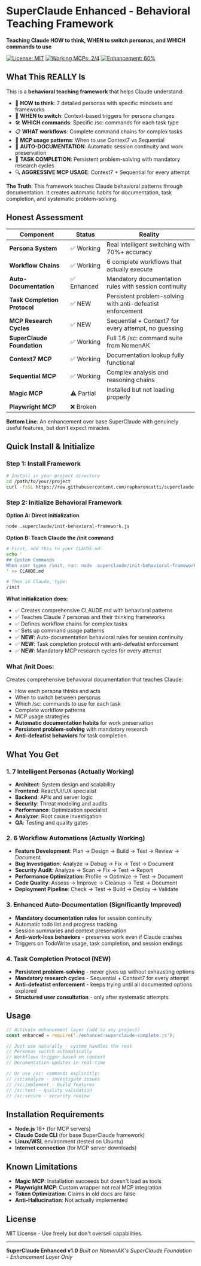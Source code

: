 # SuperClaude Enhanced - Behavioral Teaching Framework

**Teaching Claude HOW to think, WHEN to switch personas, and WHICH commands to use**

[![License: MIT](https://img.shields.io/badge/License-MIT-yellow.svg)](https://opensource.org/licenses/MIT)
[![Working MCPs: 2/4](https://img.shields.io/badge/MCPs-2%2F4%20Working-orange.svg)]()
[![Enhancement: 60%](https://img.shields.io/badge/Enhancement-60%25%20Real-green.svg)]()

## What This REALLY Is

This is a **behavioral teaching framework** that helps Claude understand:

- 🧠 **HOW to think**: 7 detailed personas with specific mindsets and frameworks
- 🔄 **WHEN to switch**: Context-based triggers for persona changes
- 🛠️ **WHICH commands**: Specific /sc: commands for each task type
- 📋 **WHAT workflows**: Complete command chains for complex tasks
- 🔌 **MCP usage patterns**: When to use Context7 vs Sequential
- 📝 **AUTO-DOCUMENTATION**: Automatic session continuity and work preservation
- 🎯 **TASK COMPLETION**: Persistent problem-solving with mandatory research cycles
- 🔍 **AGGRESSIVE MCP USAGE**: Context7 + Sequential for every attempt

**The Truth**: This framework teaches Claude behavioral patterns through documentation. It creates automatic habits for documentation, task completion, and systematic problem-solving.
## Honest Assessment

| Component | Status | Reality |
|-----------|--------|---------|
| **Persona System** | ✅ Working | Real intelligent switching with 70%+ accuracy |
| **Workflow Chains** | ✅ Working | 6 complete workflows that actually execute |
| **Auto-Documentation** | ✅ Enhanced | Mandatory documentation rules with session continuity |
| **Task Completion Protocol** | ✅ NEW | Persistent problem-solving with anti-defeatist enforcement |
| **MCP Research Cycles** | ✅ NEW | Sequential + Context7 for every attempt, no guessing |
| **SuperClaude Foundation** | ✅ Working | Full 16 /sc: command suite from NomenAK |
| **Context7 MCP** | ✅ Working | Documentation lookup fully functional |
| **Sequential MCP** | ✅ Working | Complex analysis and reasoning chains |
| **Magic MCP** | ⚠️ Partial | Installed but not loading properly |
| **Playwright MCP** | ❌ Broken |

**Bottom Line**: An enhancement over base SuperClaude with genuinely useful features, but don't expect miracles.

## Quick Install & Initialize

### Step 1: Install Framework
```bash
# Install in your project directory
cd /path/to/your/project
curl -fsSL https://raw.githubusercontent.com/rapharoncatti/superclaude-autodoc-framework/main/install.sh | bash
```

### Step 2: Initialize Behavioral Framework

**Option A: Direct initialization**
```bash
node .superclaude/init-behavioral-framework.js
```

**Option B: Teach Claude the /init command**
```bash
# First, add this to your CLAUDE.md:
echo '
## Custom Commands
When user types /init, run: node .superclaude/init-behavioral-framework.js
' >> CLAUDE.md

# Then in Claude, type:
/init
```

**What initialization does:**
- ✅ Creates comprehensive CLAUDE.md with behavioral patterns
- ✅ Teaches Claude 7 personas and their thinking frameworks
- ✅ Defines workflow chains for complex tasks
- ✅ Sets up command usage patterns
- ✅ **NEW**: Auto-documentation behavioral rules for session continuity
- ✅ **NEW**: Task completion protocol with anti-defeatist enforcement
- ✅ **NEW**: Mandatory MCP research cycles for every attempt

### What /init Does:
Creates comprehensive behavioral documentation that teaches Claude:
- How each persona thinks and acts
- When to switch between personas
- Which /sc: commands to use for each task
- Complete workflow patterns
- MCP usage strategies
- **Automatic documentation habits** for work preservation
- **Persistent problem-solving** with mandatory research
- **Anti-defeatist behaviors** for task completion

## What You Get

### 1. **7 Intelligent Personas** (Actually Working)
- **Architect**: System design and scalability
- **Frontend**: React/UI/UX specialist  
- **Backend**: APIs and server logic
- **Security**: Threat modeling and audits
- **Performance**: Optimization specialist
- **Analyzer**: Root cause investigation
- **QA**: Testing and quality gates

### 2. **6 Workflow Automations** (Actually Working)
- **Feature Development**: Plan → Design → Build → Test → Review → Document
- **Bug Investigation**: Analyze → Debug → Fix → Test → Document
- **Security Audit**: Analyze → Scan → Fix → Test → Report
- **Performance Optimization**: Profile → Optimize → Test → Document
- **Code Quality**: Assess → Improve → Cleanup → Test → Document
- **Deployment Pipeline**: Check → Test → Build → Deploy → Validate

### 3. **Enhanced Auto-Documentation** (Significantly Improved)
- **Mandatory documentation rules** for session continuity
- Automatic todo list and progress tracking
- Session summaries and context preservation
- **Anti-work-loss behaviors** - preserves work even if Claude crashes
- Triggers on TodoWrite usage, task completion, and session endings

### 4. **Task Completion Protocol** (NEW)
- **Persistent problem-solving** - never gives up without exhausting options
- **Mandatory research cycles** - Sequential + Context7 for every attempt
- **Anti-defeatist enforcement** - keeps trying until all documented options explored
- **Structured user consultation** - only after systematic attempts

## Usage

```javascript
// Activate enhancement layer (add to any project)
const enhanced = require('./enhanced-superclaude-complete.js');

// Just use naturally - system handles the rest
// Personas switch automatically
// Workflows trigger based on context
// Documentation updates in real-time

// Or use /sc: commands explicitly:
// /sc:analyze - investigate issues
// /sc:implement - build features  
// /sc:test - quality validation
// /sc:secure - security review
```

## Installation Requirements

- **Node.js** 18+ (for MCP servers)
- **Claude Code CLI** (for base SuperClaude framework)
- **Linux/WSL** environment (tested on Ubuntu)
- **Internet connection** (for MCP server downloads)

## Known Limitations

- **Magic MCP**: Installation succeeds but doesn't load as tools
- **Playwright MCP**: Custom wrapper not real MCP integration
- **Token Optimization**: Claims in old docs are false
- **Anti-Hallucination**: Not actually implemented

## License

MIT License - Use freely but don't oversell capabilities.

---

**SuperClaude Enhanced v1.0** 
*Built on NomenAK's SuperClaude Foundation - Enhancement Layer Only*
